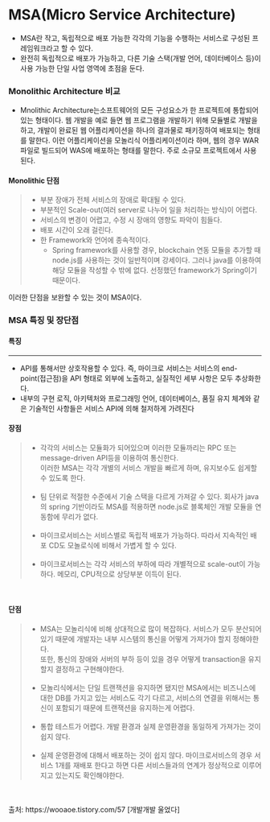 # MSA(Micro Service Architecture)
- MSA란 작고, 독립적으로 배포 가능한 각각의 기능을 수행하는 서비스로 구성된 프레임워크라고 할 수 있다.
- 완전히 독립적으로 배포가 가능하고, 다른 기술 스택(개발 언어, 데이터베이스 등)이 사용 가능한 단일 사업 영역에 초점을 둔다.

### Monolithic Architecture 비교
- Mnolithic Architecture는소프트웨어의 모든 구성요소가 한 프로젝트에 통합되어 있는 형태이다. 
웹 개발을 예로 들면 웹 프로그램을 개발하기 위해 모듈별로 개발을 하고, 개발이 완료된 웹 어플리케이션을 하나의 결과물로 패키징하여 배포되는 형태를 말한다. 
이런 어플리케이션을 모놀리식 어플리케이션이라 하며, 웹의 경우 WAR파일로 빌드되어 WAS에 배포하는 형태를 말한다. 주로 소규모 프로젝트에서 사용된다.

#### Monolithic 단점
 > - 부분 장애가 전체 서비스의 장애로 확대될 수 있다.
 > - 부분적인 Scale-out(여러 server로 나누어 일을 처리하는 방식)이 어렵다.
 > - 서비스의 변경이 어렵고, 수정 시 장애의 영향도 파악이 힘들다.
 > - 배포 시간이 오래 걸린다.
 > - 한 Framework와 언어에 종속적이다.
   >   - Spring framework를 사용할 경우, blockchain 연동 모듈을 추가할 때 node.js를 사용하는 것이 일반적이며 강세이다. 
   >   그러나 java를 이용하여 해당 모듈을 작성할 수 밖에 없다. 선정했던 framework가 Spring이기 때문이다.

이러한 단점을 보완할 수 있는 것이 MSA이다.

### MSA 특징 및 장단점

#### 특징
<hr>

- API를 통해서만 상호작용할 수 있다. 즉, 마이크로 서비스는 서비스의 end-point(접근점)을 API 형태로 외부에 노출하고, 실질적인 세부 사항은 모두 추상화한다. 
- 내부의 구현 로직, 아키텍처와 프로그래밍 언어, 데이터베이스, 품질 유지 체계와 같은 기술적인 사항들은 서비스 API에 의해 철저하게 가려진다

#### 장점
> - 각각의 서비스는 모듈화가 되어있으며 이러한 모듈까리는 RPC 또는 message-driven API등을 이용하여 통신한다.<br> 
  이러한 MSA는 각각 개별의 서비스 개발을 빠르게 하며, 유지보수도 쉽게할 수 있도록 한다. <br><br>
> - 팀 단위로 적절한 수준에서 기술 스택을 다르게 가져갈 수 있다. 회사가 java의 spring 기반이라도 MSA를 적용하면 node.js로 블록체인 개발 모듈을 연동함에 무리가 없다. <br><br>
> - 마이크로서비스는 서비스별로 독립적 배포가 가능하다. 따라서 지속적인 배포 CD도 모놀로식에 비해서 가볍게 할 수 있다.<br><br>
> - 마이크로서비스는 각각 서비스의 부하에 따라 개별적으로 scale-out이 가능하다. 메모리, CPU적으로 상당부분 이득이 된다.<br>
<br>

#### 단점
> - MSA는 모놀리식에 비해 상대적으로 많이 복잡하다. 서비스가 모두 분산되어 있기 때문에 개발자는 내부 시스템의 통신을 어떻게 가져가야 할지 정해야한다. <br>
    또한, 통신의 장애와 서버의 부하 등이 있을 경우 어떻게 transaction을 유지할지 결정하고 구현해야한다. <br><br>
> - 모놀리식에서는 단일 트랜잭션을 유지하면 됐지만 MSA에서는 비즈니스에 대한 DB를 가지고 있는 서비스도 각기 다르고, 서비스의 연결을 위해서는 통신이 포함되기 때문에 트랜잭션을 유지하는게 어렵다.<br><br> 
> - 통합 테스트가 어렵다. 개발 환경과 실제 운영환경을 동일하게 가져가는 것이 쉽지 않다. <br><br>
> - 실제 운영환경에 대해서 배포하는 것이 쉽지 않다. 마이크로서비스의 경우 서비스 1개를 재배포 한다고 하면 다른 서비스들과의 연계가 정상적으로 이루어지고 있는지도 확인해야한다. 

<br>
<br>
출처: https://wooaoe.tistory.com/57 [개발개발 울었다]





